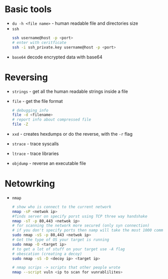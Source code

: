 # Basic tools
- `du -h <file name>` - human readable file and directories size
- `ssh` 
    ```bash
    ssh username@host -p <port>
    # enter with ceritficate 
    ssh -i ssh_private.key username@host -p <port>
    ```
- `base64` decode encrypted data with base64

# Reversing
- `strings` - get all the human readable strings inside a file
- `file` - get the file format
    ```bash
    # debugging info
    file -d <filename>
    # report info about compressed file
    file -Z
    ```

- `xxd` - creates hexdumps or do the reverse, with the `-r` flag
- `strace` - trace syscalls
- `ltrace` - trace libraries
- `objdump` - reverse an executable file

# Netowrking
- `nmap`
    ```bash
    # show who is connect to the current network 
    nmap -sP <netwok ip>
    #finds server on specify porst using TCP three way handshake 
    nmap -sT -p 80,443 <netwok ip> 
    # for scanning the network more secured (only syn connection)
    # if you don't specify ports then namp will take the most 1000 common ports and scan them
    sudo nmap -sS -p 80,443 <netwok ip> 
    # Get the type of OS your target is running
    sudo nmap -O <target ip>
    # to get a lot of stuff on your target use -A flag
    # obescation (creating a decoy)
    sudo nmap -sS -D <decoy ip> <target ip>

    # nmap scrips -> scripts that other people wrote
    nmap --script vuln <ip to scan for vunrablilites> 
    ```
